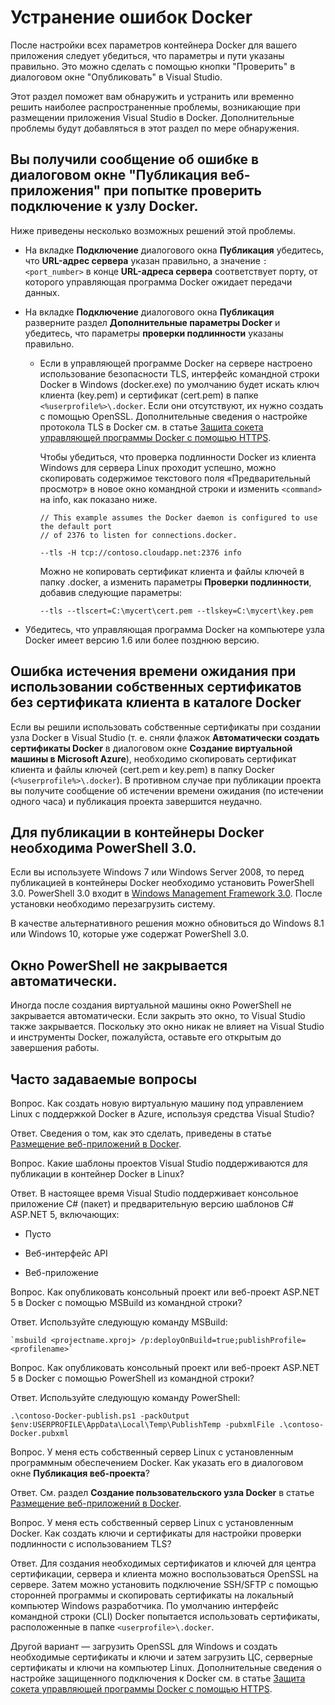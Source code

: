 <properties
   pageTitle="Устранение неполадок клиента Docker в Windows с помощью Visual Studio | Microsoft Azure"
   description="Устранение неполадок, которые возникают при использовании Visual Studio для создания и развертывания веб-приложений в Docker в Windows с помощью Visual Studio."
   services="visual-studio-online"
   documentationCenter="na"
   authors="TomArcher"
   manager="douge"
   editor="" />
<tags
   ms.service="multiple"
   ms.devlang="dotnet"
   ms.topic="article"
   ms.tgt_pltfrm="na"
   ms.workload="multiple"
   ms.date="08/20/2015"
   ms.author="tarcher" />

# Устранение ошибок Docker

После настройки всех параметров контейнера Docker для вашего приложения следует убедиться, что параметры и пути указаны правильно. Это можно сделать с помощью кнопки "Проверить" в диалоговом окне "Опубликовать" в Visual Studio.

Этот раздел поможет вам обнаружить и устранить или временно решить наиболее распространенные проблемы, возникающие при размещении приложения Visual Studio в Docker. Дополнительные проблемы будут добавляться в этот раздел по мере обнаружения.

## Вы получили сообщение об ошибке в диалоговом окне "Публикация веб-приложения" при попытке проверить подключение к узлу Docker.

Ниже приведены несколько возможных решений этой проблемы.

- На вкладке **Подключение** диалогового окна **Публикация** убедитесь, что **URL-адрес сервера** указан правильно, а значение `:<port_number>` в конце **URL-адреса сервера** соответствует порту, от которого управляющая программа Docker ожидает передачи данных.

- На вкладке **Подключение** диалогового окна **Публикация** разверните раздел **Дополнительные параметры Docker** и убедитесь, что параметры **проверки подлинности** указаны правильно.
  - Если в управляющей программе Docker на сервере настроено использование безопасности TLS, интерфейс командной строки Docker в Windows (docker.exe) по умолчанию будет искать ключ клиента (key.pem) и сертификат (cert.pem) в папке `<%userprofile%>\.docker`. Если они отсутствуют, их нужно создать с помощью OpenSSL. Дополнительные сведения о настройке протокола TLS в Docker см. в статье [Защита сокета управляющей программы Docker с помощью HTTPS](https://docs.docker.com/articles/https/).

	Чтобы убедиться, что проверка подлинности Docker из клиента Windows для сервера Linux проходит успешно, можно скопировать содержимое текстового поля «Предварительный просмотр» в новое окно командной строки и изменить `<command>` на info, как показано ниже.

    ```
    // This example assumes the Docker daemon is configured to use the default port
    // of 2376 to listen for connections.docker.

    --tls -H tcp://contoso.cloudapp.net:2376 info
    ```

    Можно не копировать сертификат клиента и файлы ключей в папку .docker, а изменить параметры **Проверки подлинности**, добавив следующие параметры:

    ```
    --tls --tlscert=C:\mycert\cert.pem --tlskey=C:\mycert\key.pem
    ```
- Убедитесь, что управляющая программа Docker на компьютере узла Docker имеет версию 1.6 или более позднюю версию.

## Ошибка истечения времени ожидания при использовании собственных сертификатов без сертификата клиента в каталоге Docker

Если вы решили использовать собственные сертификаты при создании узла Docker в Visual Studio (т. е. сняли флажок **Автоматически создать сертификаты Docker** в диалоговом окне **Создание виртуальной машины в Microsoft Azure**), необходимо скопировать сертификат клиента и файлы ключей (cert.pem и key.pem) в папку Docker (`<%userprofile%>\.docker`). В противном случае при публикации проекта вы получите сообщение об истечении времени ожидания (по истечении одного часа) и публикация проекта завершится неудачно.

## Для публикации в контейнеры Docker необходима PowerShell 3.0.

Если вы используете Windows 7 или Windows Server 2008, то перед публикацией в контейнеры Docker необходимо установить PowerShell 3.0. PowerShell 3.0 входит в [Windows Management Framework 3.0](https://www.microsoft.com/ru-RU/download/details.aspx?id=34595). После установки необходимо перезагрузить систему.

В качестве альтернативного решения можно обновиться до Windows 8.1 или Windows 10, которые уже содержат PowerShell 3.0.

## Окно PowerShell не закрывается автоматически.

Иногда после создания виртуальной машины окно PowerShell не закрывается автоматически. Если закрыть это окно, то Visual Studio также закрывается. Поскольку это окно никак не влияет на Visual Studio и инструменты Docker, пожалуйста, оставьте его открытым до завершения работы.

## Часто задаваемые вопросы

Вопрос. Как создать новую виртуальную машину под управлением Linux с поддержкой Docker в Azure, используя средства Visual Studio?

Ответ. Сведения о том, как это сделать, приведены в статье [Размещение веб-приложений в Docker](vs-azure-tools-docker-hosting-web-apps-in-docker.md).

Вопрос. Какие шаблоны проектов Visual Studio поддерживаются для публикации в контейнер Docker в Linux?

Ответ. В настоящее время Visual Studio поддерживает консольное приложение C# (пакет) и предварительную версию шаблонов C# ASP.NET 5, включающих:

- Пусто

- Веб-интерфейс API

- Веб-приложение

Вопрос. Как опубликовать консольный проект или веб-проект ASP.NET 5 в Docker с помощью MSBuild из командной строки?

Ответ. Используйте следующую команду MSBuild:

    `msbuild <projectname.xproj> /p:deployOnBuild=true;publishProfile=<profilename>`

Вопрос. Как опубликовать консольный проект или веб-проект ASP.NET 5 в Docker с помощью PowerShell из командной строки?

Ответ. Используйте следующую команду PowerShell:

```
.\contoso-Docker-publish.ps1 -packOutput $env:USERPROFILE\AppData\Local\Temp\PublishTemp -pubxmlFile .\contoso-Docker.pubxml
```

Вопрос. У меня есть собственный сервер Linux с установленным программным обеспечением Docker. Как указать его в диалоговом окне **Публикация веб-проекта**?

Ответ. См. раздел **Создание пользовательского узла Docker** в статье [Размещение веб-приложений в Docker](vs-azure-tools-docker-hosting-web-apps-in-docker.md).

Вопрос. У меня есть собственный сервер Linux с установленным Docker. Как создать ключи и сертификаты для настройки проверки подлинности с использованием TLS?

Ответ. Для создания необходимых сертификатов и ключей для центра сертификации, сервера и клиента можно воспользоваться OpenSSL на сервере. Затем можно установить подключение SSH/SFTP с помощью сторонней программы и скопировать сертификаты на локальный компьютер Windows разработчика. По умолчанию интерфейс командной строки (CLI) Docker попытается использовать сертификаты, расположенные в папке `<userprofile>\.docker`.

Другой вариант — загрузить OpenSSL для Windows и создать необходимые сертификаты и ключи и затем загрузить ЦС, серверные сертификаты и ключи на компьютер Linux. Дополнительные сведения о настройке защищенного подключения к Docker см. в статье [Защита сокета управляющей программы Docker с помощью HTTPS](https://docs.docker.com/articles/https/).

<!---HONumber=AcomDC_1217_2015-->